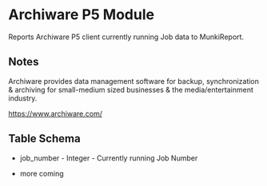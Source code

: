 Archiware P5 Module
====================

Reports Archiware P5 client currently running Job data to MunkiReport.

Notes
-----

Archiware provides data management software for backup, synchronization & archiving for small-medium sized businesses & the media/entertainment industry.

https://www.archiware.com/

Table Schema
-----

* job_number      - Integer      - Currently running Job Number

* more coming

